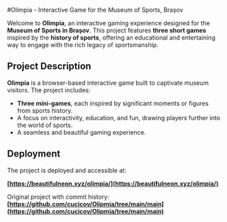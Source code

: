 #Olimpia - Interactive Game for the Museum of Sports, Brașov

Welcome to **Olimpia**, an interactive gaming experience designed for the **Museum of Sports in Brașov**. This project features **three short games** inspired by the **history of sports**, offering an educational and entertaining way to engage with the rich legacy of sportsmanship.

## Project Description

**Olimpia** is a browser-based interactive game built to captivate museum visitors. The project includes:

- **Three mini-games**, each inspired by significant moments or figures from sports history.
- A focus on interactivity, education, and fun, drawing players further into the world of sports.
- A seamless and beautiful gaming experience.

## Deployment

The project is deployed and accessible at:

**[https://beautifulneon.xyz/olimpia/](https://beautifulneon.xyz/olimpia/)**

Original project with commit history: **[https://github.com/cucicov/Olipmia/tree/main/main](https://github.com/cucicov/Olipmia/tree/main/main)**

